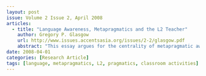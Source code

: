 ```yaml
---
layout: post
issue: Volume 2 Issue 2, April 2008
articles: 
  - title: "Language Awareness, Metapragmatics and the L2 Teacher"
    author: Gregory P. Glasgow
    url: http://www.issues.accentsasia.org/issues/2-2/glasgow.pdf
    abstract: "This essay argues for the centrality of metapragmatic awareness to language teaching. It examines literature on teacher language awareness and how it relates to pragmatics, thereby requiring a deeper analysis of the types of competencies necessary for one to be an effective second language teacher. It gives an overview of how teacher awareness of the basic tenets of pragmatics can assist in facilitating meaningful and practical classroom activities."
date: 2008-04-01
categories: [Research Article]
tags: [language, metapragmatics, L2, pragmatics, classroom activities]
---
```

